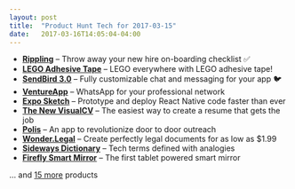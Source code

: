 ```yaml
---
layout: post
title:  "Product Hunt Tech for 2017-03-15"
date:   2017-03-16T14:05:04-04:00
---
```


* **[Rippling](https://www.producthunt.com/posts/rippling?utm_campaign=producthunt-api&utm_medium=api&utm_source=Application%3A+Daily+Digest+RSS+%28ID%3A+3202%29)** – Throw away your new hire on-boarding checklist ✅
* **[LEGO Adhesive Tape](https://www.producthunt.com/posts/lego-adhesive-tape?utm_campaign=producthunt-api&utm_medium=api&utm_source=Application%3A+Daily+Digest+RSS+%28ID%3A+3202%29)** – LEGO everywhere with LEGO adhesive tape!
* **[SendBird 3.0](https://www.producthunt.com/posts/sendbird-3-0?utm_campaign=producthunt-api&utm_medium=api&utm_source=Application%3A+Daily+Digest+RSS+%28ID%3A+3202%29)** – Fully customizable chat and messaging for your app 🐦
* **[VentureApp](https://www.producthunt.com/posts/ventureapp?utm_campaign=producthunt-api&utm_medium=api&utm_source=Application%3A+Daily+Digest+RSS+%28ID%3A+3202%29)** – WhatsApp for your professional network
* **[Expo Sketch](https://www.producthunt.com/posts/expo-sketch?utm_campaign=producthunt-api&utm_medium=api&utm_source=Application%3A+Daily+Digest+RSS+%28ID%3A+3202%29)** – Prototype and deploy React Native code faster than ever
* **[The New VisualCV](https://www.producthunt.com/posts/the-new-visualcv?utm_campaign=producthunt-api&utm_medium=api&utm_source=Application%3A+Daily+Digest+RSS+%28ID%3A+3202%29)** – The easiest way to create a resume that gets the job
* **[Polis](https://www.producthunt.com/posts/polis-2?utm_campaign=producthunt-api&utm_medium=api&utm_source=Application%3A+Daily+Digest+RSS+%28ID%3A+3202%29)** – An app to revolutionize door to door outreach
* **[Wonder.Legal](https://www.producthunt.com/posts/wonder-legal?utm_campaign=producthunt-api&utm_medium=api&utm_source=Application%3A+Daily+Digest+RSS+%28ID%3A+3202%29)** – Create perfectly legal documents for as low as $1.99
* **[Sideways Dictionary](https://www.producthunt.com/posts/sideways-dictionary?utm_campaign=producthunt-api&utm_medium=api&utm_source=Application%3A+Daily+Digest+RSS+%28ID%3A+3202%29)** – Tech terms defined with analogies
* **[Firefly Smart Mirror](https://www.producthunt.com/posts/firefly-smart-mirror?utm_campaign=producthunt-api&utm_medium=api&utm_source=Application%3A+Daily+Digest+RSS+%28ID%3A+3202%29)** – The first tablet powered smart mirror

… and [15 more](https://www.producthunt.com/tech) products